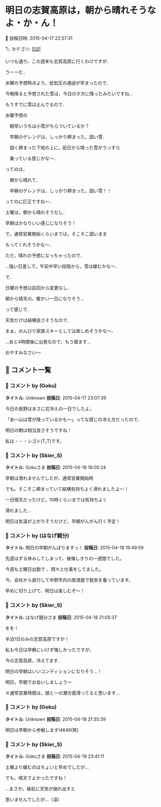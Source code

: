# 明日の志賀高原は，朝から晴れそうなよ・か・ん！

📅 投稿日時: 2015-04-17 22:57:31

🏷️ カテゴリ: [日記](cc4b5682fb7b8b144980957a978653fb0.md)

いつも通り，この週末も志賀高原に行くわけですが．





うーーむ．


水曜の予想時点より，低気圧の通過が早まったので．


今晩降ると予想された雪は，今日の夕方に降ったみたいですね…


もうすでに雪は止んでるので．


水曜予想の　


　朝早いうちは小雪がちらついているか？


　早朝のゲレンデは，しっかり締まった，固い雪．


　固く締まった下地の上に，前日から降った雪がうっすら


　乗っている感じかな～．


ってのは，


　朝から晴れて．


　早朝のゲレンデは，しっかり締まった，固い雪！！


ってのに訂正ですね～．





土曜は，朝から晴れそうだし．


早朝はかなりいい感じになりそう！


で，通常営業開始くらいまでは，そこそこ固いまま


もってくれそうかな～．





ただ，晴れの予想になっちゃったので．


…強い日差しで，午前中早い段階から，雪は緩むかな～．





で．


日曜の予想は前回から変更なし．


朝から晴天の，暖かい一日になりそう…





って感じで．


天気だけは結構良さそうなので．


まぁ，のんびり家族スキーとしては楽しめそうかな～．





…あと4時間後に出発なので，もう寝ます…


おやすみなさい～

## 💬 コメント一覧

### 💬 コメント by (Goku)
**タイトル**: Unknown
**投稿日**: 2015-04-17 23:07:39

今日の長野はまさに花冷えの一日でしたよ。



「あ～山は雪が降っているかも～」ってな感じの冷え方だったので、

明日の朝は相当良さそうですね！



私は・・・シゴト(T_T)です。

### 💬 コメント by (Skier_S)
**タイトル**: Gokuさま
**投稿日**: 2015-04-18 18:05:24

早朝は滑れませんでしたが，通常営業開始時

でも，そこそこ締まっていて結構気持ちよく滑れましたよ～！



一日晴天だったけど，10時くらいまでは気持ちよく

滑れました…

明日は気温が上がりそうだけど，早朝がんがん行く予定！

### 💬 コメント by (はなげ親分)
**タイトル**: 明日の早朝がんばりますっ！
**投稿日**: 2015-04-18 19:49:59

先週はずる休みしてしまって、後悔しきりの一週間でした。



今週も土曜日出勤で 、悶々と仕事をしてました。

今、会社から直行して中野市内の居酒屋で鋭気を養っています。



早めに切り上げて、明日は楽しむぞ～！

### 💬 コメント by (Skier_S)
**タイトル**: はなげ親分さま
**投稿日**: 2015-04-18 21:05:37

をを！

半泊1日のみの志賀高原ですか！



私も今日は早朝にいけず悔しかったですが，

今の志賀高原，冷えてます．

明日の早朝はいいコンディションになりそう…！

明日，早朝でお会いしましょう～



＃通常営業時間は，娘と一の瀬方面滑ってると思います…

### 💬 コメント by (Goku)
**タイトル**: Unknown
**投稿日**: 2015-04-18 21:35:39

明日は早朝から参戦します!4649(笑)

### 💬 コメント by (Skier_S)
**タイトル**: Gokuさま
**投稿日**: 2015-04-19 23:41:11

土曜より緩むのはちょいと早めでしたが…

でも，晴天でよかったですね！



…まさか，昼前に天気が崩れ出すと

思いませんでしたが…（涙）

